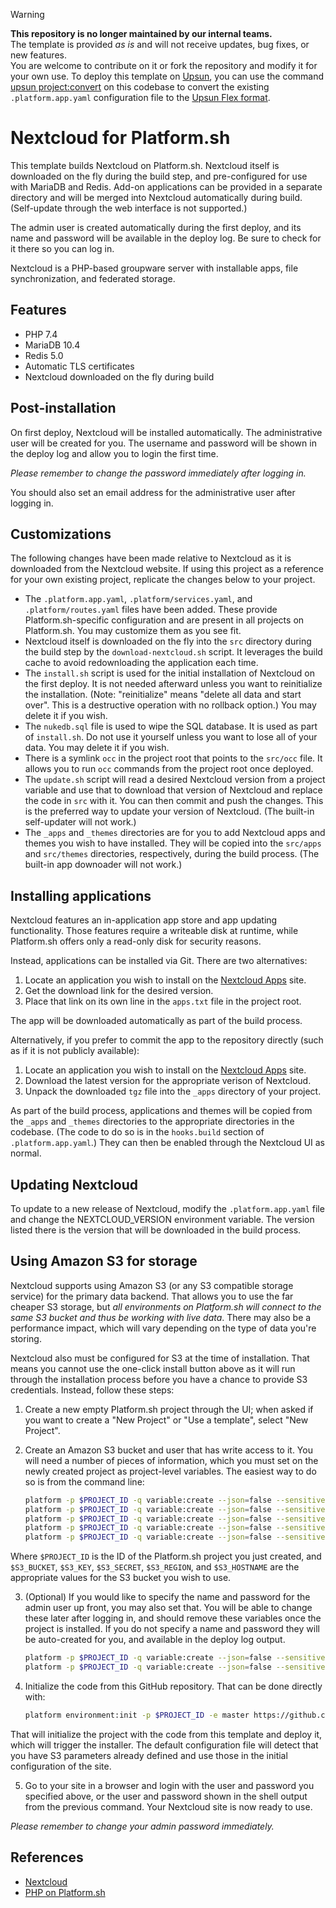 > [!WARNING]
> **This repository is no longer maintained by our internal teams.**  
> The template is provided *as is* and will not receive updates, bug fixes, or new features.  
> You are welcome to contribute on it or fork the repository and modify it for your own use.
> To deploy this template on [Upsun](https://www.upsun.com), you can use the command [upsun project:convert](https://docs.upsun.com/administration/cli/reference.html#projectconvert)
> on this codebase to convert the existing `.platform.app.yaml` configuration file to the [Upsun Flex format](https://docs.upsun.com/create-apps/app-reference/single-runtime-image.html).

# Nextcloud for Platform.sh

This template builds Nextcloud on Platform.sh.  Nextcloud itself is downloaded on the fly during the build step, and pre-configured for use with MariaDB and Redis.  Add-on applications can be provided in a separate directory and will be merged into Nextcloud automatically during build.  (Self-update through the web interface is not supported.)

The admin user is created automatically during the first deploy, and its name and password will be available in the deploy log.  Be sure to check for it there so you can log in.

Nextcloud is a PHP-based groupware server with installable apps, file synchronization, and federated storage.

## Features

* PHP 7.4
* MariaDB 10.4
* Redis 5.0
* Automatic TLS certificates
* Nextcloud downloaded on the fly during build

## Post-installation

On first deploy, Nextcloud will be installed automatically.  The administrative user will be created for you.  The username and password will be shown in the deploy log and allow you to login the first time.

*Please remember to change the password immediately after logging in.*

You should also set an email address for the administrative user after logging in.

## Customizations

The following changes have been made relative to Nextcloud as it is downloaded from the Nextcloud website.  If using this project as a reference for your own existing project, replicate the changes below to your project.

* The `.platform.app.yaml`, `.platform/services.yaml`, and `.platform/routes.yaml` files have been added.  These provide Platform.sh-specific configuration and are present in all projects on Platform.sh.  You may customize them as you see fit.
* Nextcloud itself is downloaded on the fly into the `src` directory during the build step by the `download-nextcloud.sh` script.  It leverages the build cache to avoid redownloading the application each time.
* The `install.sh` script is used for the initial installation of Nextcloud on the first deploy.  It is not needed afterward unless you want to reinitialize the installation.  (Note: "reinitialize" means "delete all data and start over".  This is a destructive operation with no rollback option.)  You may delete it if you wish.
* The `nukedb.sql` file is used to wipe the SQL database.  It is used as part of `install.sh`.  Do not use it yourself unless you want to lose all of your data.  You may delete it if you wish.
* There is a symlink `occ` in the project root that points to the `src/occ` file.  It allows you to run `occ` commands from the project root once deployed.
* The `update.sh` script will read a desired Nextcloud version from a project variable and use that to download that version of Nextcloud and replace the code in `src` with it.  You can then commit and push the changes.  This is the preferred way to update your version of Nextcloud.  (The built-in self-updater will not work.)
* The `_apps` and `_themes` directories are for you to add Nextcloud apps and themes you wish to have installed.  They will be copied into the `src/apps` and `src/themes` directories, respectively, during the build process.  (The built-in app downoader will not work.)

## Installing applications

Nextcloud features an in-application app store and app updating functionality.  Those features require a writeable disk at runtime, while Platform.sh offers only a read-only disk for security reasons.

Instead, applications can be installed via Git.  There are two alternatives:

1. Locate an application  you wish to install on the [Nextcloud Apps](https://apps.nextcloud.com/) site.
2. Get the download link for the desired version.
3. Place that link on its own line in the `apps.txt` file in the project root.

The app will be downloaded automatically as part of the build process.

Alternatively, if you prefer to commit the app to the repository directly (such as if it is not publicly available):

1. Locate an application  you wish to install on the [Nextcloud Apps](https://apps.nextcloud.com/) site.
2. Download the latest version for the appropriate verison of Nextcloud.
3. Unpack the downloaded `tgz` file into the `_apps` directory of your project.

As part of the build process, applications and themes will be copied from the `_apps` and `_themes` directories to the appropriate directories in the codebase.  (The code to do so is in the `hooks.build` section of `.platform.app.yaml`.)  They can then be enabled through the Nextcloud UI as normal.

## Updating Nextcloud

To update to a new release of Nextcloud, modify the `.platform.app.yaml` file and change the NEXTCLOUD_VERSION environment variable.  The version listed there is the version that will be downloaded in the build process.

## Using Amazon S3 for storage

Nextcloud supports using Amazon S3 (or any S3 compatible storage service) for the primary data backend.  That allows you to use the far cheaper S3 storage, but *all environments on Platform.sh will connect to the same S3 bucket and thus be working with live data*.  There may also be a performance impact, which will vary depending on the type of data you're storing.

Nextcloud also must be configured for S3 at the time of installation.  That means you cannot use the one-click install button above as it will run through the installation process before you have a chance to provide S3 credentials.  Instead, follow these steps:

1. Create a new empty Platform.sh project through the UI; when asked if you want to create a "New Project" or "Use a template", select "New Project".

2. Create an Amazon S3 bucket and user that has write access to it.  You will need a number of pieces of information, which you must set on the newly created project as project-level variables.  The easiest way to do so is from the command line:

    ```bash
    platform -p $PROJECT_ID -q variable:create --json=false --sensitive=false --level=project --name="env:S3_BUCKET"   --value=$S3_BUCKET
    platform -p $PROJECT_ID -q variable:create --json=false --sensitive=true  --level=project --name="env:S3_KEY"      --value=$S3_KEY
    platform -p $PROJECT_ID -q variable:create --json=false --sensitive=true  --level=project --name="env:S3_SECRET"   --value=$S3_SECRET
    platform -p $PROJECT_ID -q variable:create --json=false --sensitive=false --level=project --name="env:S3_REGION"   --value=$S3_REGION
    platform -p $PROJECT_ID -q variable:create --json=false --sensitive=false --level=project --name="env:S3_HOSTNAME" --value=$S3_HOSTNAME
    ```

Where `$PROJECT_ID` is the ID of the Platform.sh project you just created, and `$S3_BUCKET`, `$S3_KEY`, `$S3_SECRET`, `$S3_REGION`, and `$S3_HOSTNAME` are the appropriate values for the S3 bucket you wish to use.

3. (Optional) If you would like to specify the name and password for the admin user up front, you may also set that.  You will be able to change these later after logging in, and should remove these variables once the project is installed.  If you do not specify a name and password they will be auto-created for you, and available in the deploy log output.

    ```bash
    platform -p $PROJECT_ID -q variable:create --json=false --sensitive=false --level=project --name="env:ADMIN_USER" --value=$ADMIN_USER
    platform -p $PROJECT_ID -q variable:create --json=false --sensitive=true  --level=project --name="env:ADMIN_PASSWORD" --value=$ADMIN_PASSWORD
    ```

4. Initialize the code from this GitHub repository.  That can be done directly with:

    ```bash
    platform environment:init -p $PROJECT_ID -e master https://github.com/platformsh-templates/nextcloud
    ```

That will initialize the project with the code from this template and deploy it, which will trigger the installer.  The default configuration file will detect that you have S3 parameters already defined and use those in the initial configuration of the site.

5. Go to your site in a browser and login with the user and password you specified above, or the user and password shown in the shell output from the previous command.  Your Nextcloud site is now ready to use.

*Please remember to change your admin password immediately.*

## References

* [Nextcloud](https://nextcloud.com/)
* [PHP on Platform.sh](https://docs.platform.sh/languages/php.html)
